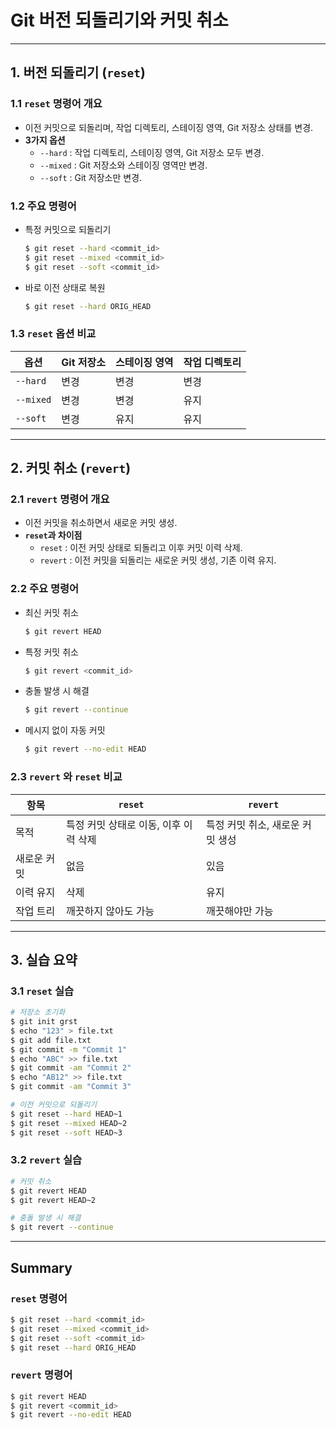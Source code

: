 # Git 버전 되돌리기와 커밋 취소

---

## 1. 버전 되돌리기 (`reset`)

### 1.1 `reset` 명령어 개요
- 이전 커밋으로 되돌리며, 작업 디렉토리, 스테이징 영역, Git 저장소 상태를 변경.
- **3가지 옵션**
  - `--hard` : 작업 디렉토리, 스테이징 영역, Git 저장소 모두 변경.
  - `--mixed` : Git 저장소와 스테이징 영역만 변경.
  - `--soft` : Git 저장소만 변경.

### 1.2 주요 명령어
- 특정 커밋으로 되돌리기
  ```bash
  $ git reset --hard <commit_id>
  $ git reset --mixed <commit_id>
  $ git reset --soft <commit_id>
  ```
- 바로 이전 상태로 복원
  ```bash
  $ git reset --hard ORIG_HEAD
  ```

### 1.3 `reset` 옵션 비교
| 옵션       | Git 저장소 | 스테이징 영역 | 작업 디렉토리 |
|------------|------------|---------------|----------------|
| `--hard`   | 변경       | 변경          | 변경           |
| `--mixed`  | 변경       | 변경          | 유지           |
| `--soft`   | 변경       | 유지          | 유지           |

---

## 2. 커밋 취소 (`revert`)

### 2.1 `revert` 명령어 개요
- 이전 커밋을 취소하면서 새로운 커밋 생성.
- **`reset`과 차이점**
  - `reset` : 이전 커밋 상태로 되돌리고 이후 커밋 이력 삭제.
  - `revert` : 이전 커밋을 되돌리는 새로운 커밋 생성, 기존 이력 유지.

### 2.2 주요 명령어
- 최신 커밋 취소
  ```bash
  $ git revert HEAD
  ```
- 특정 커밋 취소
  ```bash
  $ git revert <commit_id>
  ```
- 충돌 발생 시 해결
  ```bash
  $ git revert --continue
  ```
- 메시지 없이 자동 커밋
  ```bash
  $ git revert --no-edit HEAD
  ```

### 2.3 `revert` 와 `reset` 비교
| 항목       | `reset`                                | `revert`                                  |
|------------|----------------------------------------|-------------------------------------------|
| 목적       | 특정 커밋 상태로 이동, 이후 이력 삭제  | 특정 커밋 취소, 새로운 커밋 생성          |
| 새로운 커밋 | 없음                                   | 있음                                      |
| 이력 유지  | 삭제                                   | 유지                                     |
| 작업 트리  | 깨끗하지 않아도 가능                   | 깨끗해야만 가능                           |

---

## 3. 실습 요약

### 3.1 `reset` 실습
```bash
# 저장소 초기화
$ git init grst
$ echo "123" > file.txt
$ git add file.txt
$ git commit -m "Commit 1"
$ echo "ABC" >> file.txt
$ git commit -am "Commit 2"
$ echo "AB12" >> file.txt
$ git commit -am "Commit 3"

# 이전 커밋으로 되돌리기
$ git reset --hard HEAD~1
$ git reset --mixed HEAD~2
$ git reset --soft HEAD~3
```

### 3.2 `revert` 실습
```bash
# 커밋 취소
$ git revert HEAD
$ git revert HEAD~2

# 충돌 발생 시 해결
$ git revert --continue
```

---

## Summary

### `reset` 명령어
```bash
$ git reset --hard <commit_id>
$ git reset --mixed <commit_id>
$ git reset --soft <commit_id>
$ git reset --hard ORIG_HEAD
```

### `revert` 명령어
```bash
$ git revert HEAD
$ git revert <commit_id>
$ git revert --no-edit HEAD
```